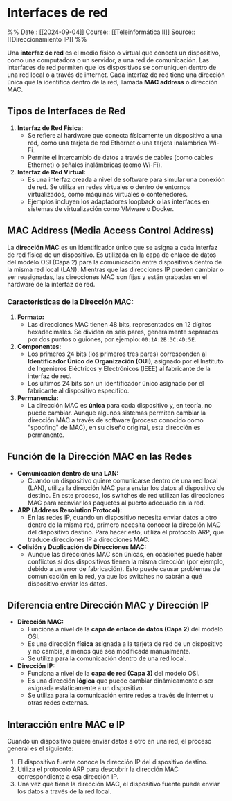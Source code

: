 # Interfaces de red

%%
Date:: [[2024-09-04]]
Course:: [[Teleinformática II]]
Source:: [[Direccionamiento IP]]
%%

Una **interfaz de red** es el medio físico o virtual que conecta un dispositivo, como una computadora o un servidor, a una red de comunicación. Las interfaces de red permiten que los dispositivos se comuniquen dentro de una red local o a través de internet. Cada interfaz de red tiene una dirección única que la identifica dentro de la red, llamada **MAC address** o dirección MAC.

## Tipos de Interfaces de Red

1. **Interfaz de Red Física:**
    - Se refiere al hardware que conecta físicamente un dispositivo a una red, como una tarjeta de red Ethernet o una tarjeta inalámbrica Wi-Fi.
    - Permite el intercambio de datos a través de cables (como cables Ethernet) o señales inalámbricas (como Wi-Fi).
2. **Interfaz de Red Virtual:**
    - Es una interfaz creada a nivel de software para simular una conexión de red. Se utiliza en redes virtuales o dentro de entornos virtualizados, como máquinas virtuales o contenedores.
    - Ejemplos incluyen los adaptadores loopback o las interfaces en sistemas de virtualización como VMware o Docker.

## MAC Address (Media Access Control Address)

La **dirección MAC** es un identificador único que se asigna a cada interfaz de red física de un dispositivo. Es utilizada en la capa de enlace de datos del modelo OSI (Capa 2) para la comunicación entre dispositivos dentro de la misma red local (LAN). Mientras que las direcciones IP pueden cambiar o ser reasignadas, las direcciones MAC son fijas y están grabadas en el hardware de la interfaz de red.

### Características de la Dirección MAC:

1. **Formato:**
    - Las direcciones MAC tienen 48 bits, representados en 12 dígitos hexadecimales. Se dividen en seis pares, generalmente separados por dos puntos o guiones, por ejemplo: `00:1A:2B:3C:4D:5E`.
2. **Componentes:**
    - Los primeros 24 bits (los primeros tres pares) corresponden al **Identificador Único de Organización (OUI)**, asignado por el Instituto de Ingenieros Eléctricos y Electrónicos (IEEE) al fabricante de la interfaz de red.
    - Los últimos 24 bits son un identificador único asignado por el fabricante al dispositivo específico.
3. **Permanencia:**
    - La dirección MAC es **única** para cada dispositivo y, en teoría, no puede cambiar. Aunque algunos sistemas permiten cambiar la dirección MAC a través de software (proceso conocido como "spoofing" de MAC), en su diseño original, esta dirección es permanente.

## Función de la Dirección MAC en las Redes

- **Comunicación dentro de una LAN:**
    - Cuando un dispositivo quiere comunicarse dentro de una red local (LAN), utiliza la dirección MAC para enviar los datos al dispositivo de destino. En este proceso, los switches de red utilizan las direcciones MAC para reenviar los paquetes al puerto adecuado en la red.
- **ARP (Address Resolution Protocol):**
    - En las redes IP, cuando un dispositivo necesita enviar datos a otro dentro de la misma red, primero necesita conocer la dirección MAC del dispositivo destino. Para hacer esto, utiliza el protocolo ARP, que traduce direcciones IP a direcciones MAC.
- **Colisión y Duplicación de Direcciones MAC:**
    - Aunque las direcciones MAC son únicas, en ocasiones puede haber conflictos si dos dispositivos tienen la misma dirección (por ejemplo, debido a un error de fabricación). Esto puede causar problemas de comunicación en la red, ya que los switches no sabrán a qué dispositivo enviar los datos.

## Diferencia entre Dirección MAC y Dirección IP

- **Dirección MAC:**
    - Funciona a nivel de la **capa de enlace de datos (Capa 2)** del modelo OSI.
    - Es una dirección **física** asignada a la tarjeta de red de un dispositivo y no cambia, a menos que sea modificada manualmente.
    - Se utiliza para la comunicación dentro de una red local.
- **Dirección IP:**
    - Funciona a nivel de la **capa de red (Capa 3)** del modelo OSI.
    - Es una dirección **lógica** que puede cambiar dinámicamente o ser asignada estáticamente a un dispositivo.
    - Se utiliza para la comunicación entre redes a través de internet u otras redes externas.

## Interacción entre MAC e IP

Cuando un dispositivo quiere enviar datos a otro en una red, el proceso general es el siguiente:

1. El dispositivo fuente conoce la dirección IP del dispositivo destino.
2. Utiliza el protocolo ARP para descubrir la dirección MAC correspondiente a esa dirección IP.
3. Una vez que tiene la dirección MAC, el dispositivo fuente puede enviar los datos a través de la red local.

